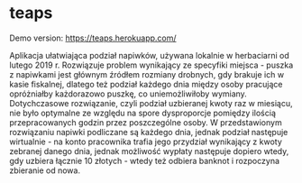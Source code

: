 # teaps

Demo version: https://teaps.herokuapp.com/

Aplikacja ułatwiająca podział napiwków, używana lokalnie w herbaciarni od lutego 2019 r. Rozwiązuje problem wynikający ze specyfiki miejsca - puszka z napiwkami jest głównym źródłem rozmiany drobnych, gdy brakuje ich w kasie fiskalnej, dlatego też podział każdego dnia między osoby pracujące opróżniałby każdorazowo puszkę, co uniemożliwiłoby wymiany. Dotychczasowe rozwiązanie, czyli podział uzbieranej kwoty raz w miesiącu, nie było optymalne ze względu na spore dysproporcje pomiędzy ilością przepracowanych godzin przez poszczególne osoby. W przedstawionym rozwiązaniu napiwki podliczane są każdego dnia, jednak podział następuje wirtualnie - na konto pracownika trafia jego przydział wynikający z kwoty zebranej danego dnia, jednak możliwość wypłaty następuje dopiero wtedy, gdy uzbiera łącznie 10 złotych - wtedy też odbiera banknot i rozpoczyna zbieranie od nowa.
